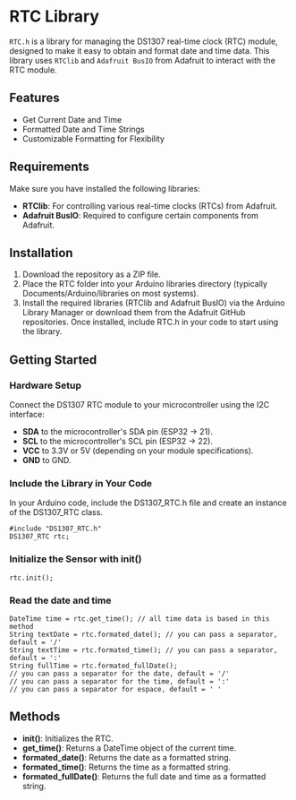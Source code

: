# RTC Library
`RTC.h` is a library for managing the DS1307 real-time clock (RTC) module, designed to make it easy to obtain and format date and time data. This library uses `RTClib` and `Adafruit BusIO` from Adafruit to interact with the RTC module.

## Features
* Get Current Date and Time
* Formatted Date and Time Strings
* Customizable Formatting for Flexibility

## Requirements
Make sure you have installed the following libraries:

* **RTClib**: For controlling various real-time clocks (RTCs) from Adafruit.
* **Adafruit BusIO**: Required to configure certain components from Adafruit.

## Installation
1. Download the repository as a ZIP file.
2. Place the RTC folder into your Arduino libraries directory (typically Documents/Arduino/libraries on most systems).
3. Install the required libraries (RTClib and Adafruit BusIO) via the Arduino Library Manager or download them from the Adafruit GitHub repositories.
Once installed, include RTC.h in your code to start using the library.

## Getting Started
###  Hardware Setup
Connect the DS1307 RTC module to your microcontroller using the I2C interface:

* **SDA** to the microcontroller's SDA pin (ESP32 -> 21).
* **SCL** to the microcontroller's SCL pin (ESP32 -> 22).
* **VCC** to 3.3V or 5V (depending on your module specifications).
* **GND** to GND.

###  Include the Library in Your Code
In your Arduino code, include the DS1307_RTC.h file and create an instance of the DS1307_RTC class.

```
#include "DS1307_RTC.h"
DS1307_RTC rtc;
```

### Initialize the Sensor with init()
```
rtc.init();
```

### Read the date and time
```
DateTime time = rtc.get_time(); // all time data is based in this method
String textDate = rtc.formated_date(); // you can pass a separator, default = '/'
String textTime = rtc.formated_time(); // you can pass a separator, default = ':'
String fullTime = rtc.formated_fullDate(); 
// you can pass a separator for the date, default = '/'
// you can pass a separator for the time, default = ':'
// you can pass a separator for espace, default = ' '
```

## Methods
* **init()**: Initializes the RTC.
* **get_time()**: Returns a DateTime object of the current time.
* **formated_date()**: Returns the date as a formatted string.
* **formated_time()**: Returns the time as a formatted string.
* **formated_fullDate()**: Returns the full date and time as a formatted string.
